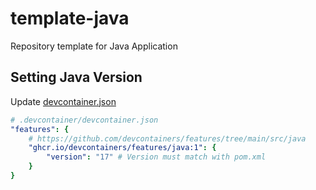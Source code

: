 # template-java
Repository template for Java Application

## Setting Java Version
Update [devcontainer.json](.devcontainer/devcontainer.json)
```yaml
# .devcontainer/devcontainer.json
"features": {
    # https://github.com/devcontainers/features/tree/main/src/java
    "ghcr.io/devcontainers/features/java:1": {
        "version": "17" # Version must match with pom.xml
    }
}
```
